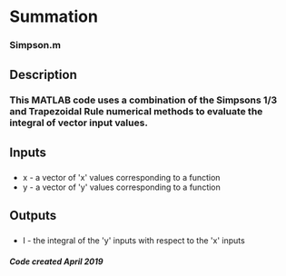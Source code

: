 # Summation 
### Simpson.m
## Description
### This MATLAB code uses a combination of the Simpsons 1/3 and Trapezoidal Rule numerical methods to evaluate the integral of vector input values.
## Inputs
### 
- x - a vector of 'x' values corresponding to a function
- y - a vector of 'y' values corresponding to a function
## Outputs
### 
- I - the integral of the 'y' inputs with respect to the 'x' inputs
#### *Code created April 2019*
